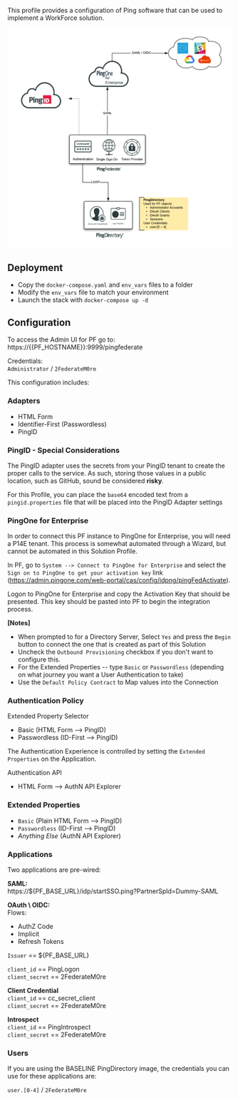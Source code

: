This profile provides a configuration of Ping software that can be used to implement a WorkForce solution.

![Solution - WorkForce](solution-workforce.png)

## Deployment
* Copy the `docker-compose.yaml` and `env_vars` files to a folder
* Modify the `env_vars` file to match your environment
* Launch the stack with `docker-compose up -d`

## Configuration

To access the Admin UI for PF go to:  
https://{{PF_HOSTNAME}}:9999/pingfederate

Credentials:  
`Administrator` / `2FederateM0re`

This configuration includes:

### Adapters
* HTML Form
* Identifier-First (Passwordless)
* PingID

### PingID - Special Considerations
The PingID adapter uses the secrets from your PingID tenant to create the proper calls to the service. As such, storing those values in a public location, such as GitHub, sound be considered **risky**.

For this Profile, you can place the `base64` encoded text from a `pingid.properties` file that will be placed into the PingID Adapter settings 

### PingOne for Enterprise
In order to connect this PF instance to PingOne for Enterprise, you will need a P14E tenant. This process is somewhat automated through a Wizard, but cannot be automated in this Solution Profile.

In PF, go to `System --> Connect to PingOne for Enterprise` and select the `Sign on to PingOne to get your activation key` link (https://admin.pingone.com/web-portal/cas/config/idpng/pingFedActivate).  

Logon to PingOne for Enterprise and copy the Activation Key that should be presented. This key should be pasted into PF to begin the integration process.

**[Notes]**
* When prompted to for a Directory Server, Select `Yes` and press the `Begin` button to connect the one that is created as part of this Solution
* Uncheck the `Outbound Provisioning` checkbox if you don't want to configure this.
* For the Extended Properties -- type `Basic` or `Passwordless` (depending on what journey you want a User Authentication to take)
* Use the `Default Policy Contract` to Map values into the Connection

### Authentication Policy
Extended Property Selector
  * Basic (HTML Form --> PingID)
  * Passwordless (ID-First --> PingID)

The Authentication Experience is controlled by setting the `Extended Properties` on the Application.  

Authentication API
* HTML Form --> AuthN API Explorer  

### Extended Properties
* `Basic` (Plain HTML Form --> PingID)
* `Passwordless` (ID-First --> PingID)
* _Anything Else_ (AuthN API Explorer)

### Applications
Two applications are pre-wired:

**SAML:**  
https://${PF_BASE_URL}/idp/startSSO.ping?PartnerSpId=Dummy-SAML

**OAuth \ OIDC:**   
Flows:
* AuthZ Code
* Implicit
* Refresh Tokens

`Issuer` == ${PF_BASE_URL}  

`client_id` == PingLogon  
`client_secret` == 2FederateM0re

**Client Credential**  
`client_id` == cc_secret_client  
`client_secret` == 2FederateM0re

**Introspect**  
`client_id` == PingIntrospect  
`client_secret` == 2FederateM0re

### Users
If you are using the BASELINE PingDirectory image, the credentials you can use for these applications are:

`user.[0-4]` / `2FederateM0re`

